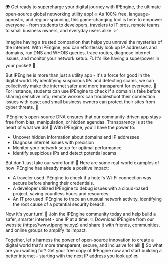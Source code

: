 🌍 Get ready to supercharge your digital journey with IPEngine, the ultimate open-source global networking utility app! 🔥 As 100% free, language-agnostic, and region-spanning, this game-changing tool is here to empower everyone - from students to developers, travelers to IT pros, remote teams to small business owners, and everyday users alike. 📈

Imagine having a trusted companion that helps you unravel the mysteries of the internet. With IPEngine, you can effortlessly look up IP addresses and domains, run DNS and WHOIS queries, trace routes, diagnose internet issues, and monitor your network setup. 🔍 It's like having a superpower in your pocket! 📱

But IPEngine is more than just a utility app - it's a force for good in the digital world. By identifying suspicious IPs and detecting scams, we can collectively make the internet safer and more transparent for everyone. 💪 For instance, students can use IPEngine to check if a domain is fake before sharing sensitive info; remote workers can troubleshoot their connection issues with ease; and small business owners can protect their sites from cyber threats. 🚀

IPEngine's open-source DNA ensures that our community-driven app stays free from bias, manipulation, or hidden agendas. Transparency is at the heart of what we do! 💫 With IPEngine, you'll have the power to:

* Uncover hidden information about domains and IP addresses
* Diagnose internet issues with precision
* Monitor your network setup for optimal performance
* Identify suspicious IPs and detect potential scams

But don't just take our word for it! 🤔 Here are some real-world examples of how IPEngine has already made a positive impact:

* A traveler used IPEngine to check if a hotel's Wi-Fi connection was secure before sharing their credentials.
* A developer utilized IPEngine to debug issues with a cloud-based project, saving countless hours and resources.
* An IT pro used IPEngine to trace an unusual network activity, identifying the root cause of a potential security breach.

Now it's your turn! 🎉 Join the IPEngine community today and help build a safer, smarter internet - one IP at a time. 💥 Download IPEngine from our website (https://www.ipengine.xyz) and share it with friends, communities, and online groups to amplify its impact.

Together, let's harness the power of open-source innovation to create a digital world that's more transparent, secure, and inclusive for all! 🌟 So what are you waiting for? Get your free copy of IPEngine now and start building a better internet - starting with the next IP address you look up! 🔜